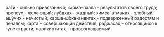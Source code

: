 ра̄гӣ - сильно привязанный; карма-пхала - результатов своего труда; препсух̣ - желающий; лубдхах̣ - жадный; хим̇са̄-а̄тмаках̣ - злобный; аш́учих̣ - нечистый; харша-ш́ока-анвитах̣ - подверженный радостям и печалям; карта̄ - совершающий действия; ра̄джасах̣ - относящийся к гуне страсти; парикӣртитах̣ - провозглашаемый.
